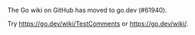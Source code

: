 The Go wiki on GitHub has moved to go.dev (#61940).

Try <https://go.dev/wiki/TestComments> or <https://go.dev/wiki/>.

